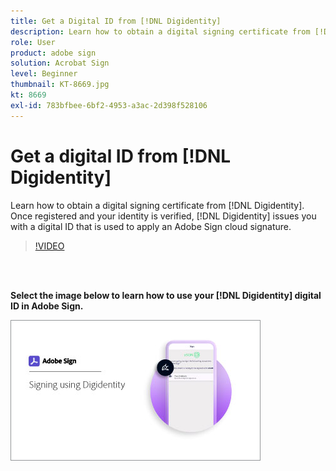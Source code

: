 ```yaml
---
title: Get a Digital ID from [!DNL Digidentity]
description: Learn how to obtain a digital signing certificate from [!DNL Digidentity]
role: User
product: adobe sign
solution: Acrobat Sign
level: Beginner
thumbnail: KT-8669.jpg
kt: 8669
exl-id: 783bfbee-6bf2-4953-a3ac-2d398f528106
---
```

# Get a digital ID from [!DNL Digidentity]

Learn how to obtain a digital signing certificate from [!DNL Digidentity]. Once registered and your identity is verified, [!DNL Digidentity] issues you with a digital ID that is used to apply an Adobe Sign cloud signature.

>[!VIDEO](https://video.tv.adobe.com/v/337067?hidetitle=true)

<br>&nbsp;

**Select the image below to learn how to use your [!DNL Digidentity] digital ID in Adobe Sign.**

[![image](assets/Digidentitysign_400.png)](digidentity-sign.md)

